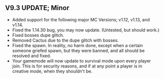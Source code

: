 ## V9.3 UPDATE; Minor

- Added support for the following major MC Versions; v1.12, v1.13, and v1.14.
- Fixed the 1.14.30 bug, you may now update. (Untested, but should work.)
- Fixed bosses dupe glitch.
- Removed Cactus due to the dupe glitch with bosses.
- Fixed the spawn. In reality, no harm done, except when a certain someone griefed spawn, but they were banned, and all should be resolved and fixed.
- Your gamemode will now update to survival mode upon every player join. This is for security reasons, and if at any point a player is in creative mode, when they shouldn't be.